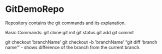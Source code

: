 # GitDemoRepo

Repository contains the git commands and its explanation.

Basic Commands:
git clone
git init
git status
git add
git commit



git checkout 'branchName'
git checkout -b 'branchName'
“git diff ‘branch name’” - shows difference of the branch from the current branch.
